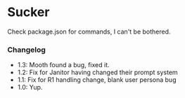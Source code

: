 # Sucker

Check package.json for commands, I can't be bothered.

### Changelog

- 1.3: Mooth found a bug, fixed it.
- 1.2: Fix for Janitor having changed their prompt system
- 1.1: Fix for R1 handling change, blank user persona bug
- 1.0: Yup.
